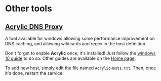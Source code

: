 # Other tools

## [Acrylic DNS Proxy](http://mayakron.altervista.org)

A tool available for windows allowing some performance improvement on DNS caching, and allowing wildcards and regex in the host definition.

Don't forget to enable **Acrylic** once, it's installed! Just follow the [windows 10 guide](http://mayakron.altervista.org/wikibase/show.php?id=AcrylicWindows10Configuration) to do so. Other guides are available on the [Home page](http://mayakron.altervista.org).

To add new host, simply edit the file named `AcrylicHosts.txt`. Then, once it's done, restart the service.
